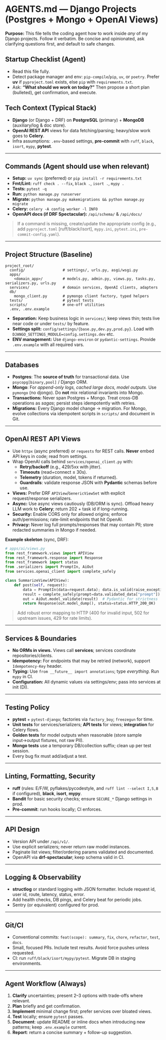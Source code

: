 # AGENTS.md — Django Projects (Postgres + Mongo + OpenAI Views)

**Purpose:** This file tells the coding agent how to work inside *any* of my Django projects. Follow it verbatim. Be concise and opinionated, ask clarifying questions first, and default to safe changes.

## Startup Checklist (Agent)
- Read this file fully.
- Detect package manager and env: `pip-compile`/`pip`, `uv`, or `poetry`. Prefer **uv** if `pyproject.toml` exists, else `pip` with `requirements.txt`.
- Ask: **“What should we work on today?”** Then propose a short plan (bulleted), get confirmation, and execute.

## Tech Context (Typical Stack)
- **Django** (or Django + DRF) on **PostgreSQL** (primary) + **MongoDB** (auxiliary/log & doc store).
- **OpenAI REST API** views for data fetching/parsing; heavy/slow work goes to **Celery**.
- Infra assumptions: `.env`-based settings, **pre-commit** with `ruff`, `black`, `isort`, `mypy`, **pytest**.

---

## Commands (Agent should use when relevant)
- **Setup:** `uv sync` (preferred) or `pip install -r requirements.txt`
- **Fmt/Lint:** `ruff check . --fix`, `black .`, `isort .`, `mypy .`
- **Tests:** `pytest -q`
- **Run:** `python manage.py runserver`
- **Migrate:** `python manage.py makemigrations && python manage.py migrate`
- **Celery:** `celery -A config worker -l INFO`
- **OpenAPI docs (if DRF Spectacular):** `/api/schema/` & `/api/docs/`

> If a command is missing, create/update the appropriate config (e.g., add `pyproject.toml` [ruff/black/isort], `mypy.ini`, `pytest.ini`, `pre-commit-config.yaml`).

---

## Project Structure (Baseline)
```
project_root/
  config/                 # settings/, urls.py, asgi/wsgi.py
  apps/
    <domain_app>/         # models.py, admin.py, views.py, tasks.py, serializers.py, urls.py
  services/               # domain services, OpenAI clients, adapters
  db/
    mongo_client.py       # pymongo client factory, typed helpers
  tests/                  # pytest tests
  scripts/                # one-off utilities
  .env, .env.example
```
- **Separation:** Keep business logic in `services/`; keep views thin; tests live near code or under `tests/` by feature.
- **Settings split:** `config/settings/{base.py,dev.py,prod.py}`. Load with `DJANGO_SETTINGS_MODULE=config.settings.dev` etc.
- **ENV management:** Use `django-environ` or `pydantic-settings`. Provide `.env.example` with all required vars.

---

## Databases
- **Postgres**: The **source of truth** for transactional data. Use `psycopg[binary,pool]` / Django ORM.
- **Mongo**: For *append-only logs, cached large docs, model outputs*. Use `pymongo` (no djongo). Do **not** mix relational invariants into Mongo.
- **Transactions:** Never span Postgres + Mongo. Treat cross-DB operations as *sagas*; persist steps idempotently with retries.
- **Migrations:** Every Django model change → migration. For Mongo, evolve collections via idempotent scripts in `scripts/` and document in Git.

---

## OpenAI REST API Views
- Use `httpx` (async preferred) or `requests` for REST calls. **Never** embed API keys in code; read from settings.
- Wrap OpenAI calls behind `services/openai_client.py` with:
  - **Retry/backoff** (e.g., 429/5xx with jitter).
  - **Timeouts** (read+connect ≤ 30s).
  - **Telemetry** (duration, model, tokens if returned).
  - **Guardrails**: validate response JSON with **Pydantic** schemas before use.
- **Views:** Prefer DRF `APIView`/`GenericViewSet` with explicit request/response serializers.
- **Async:** Use async views cautiously (DB/ORM is sync). Offload heavy LLM work to **Celery**; return 202 + task id if long-running.
- **Security:** Enable CORS only for allowed origins; enforce auth/permissions; rate-limit endpoints that hit OpenAI.
- **Privacy:** Never log full prompts/responses that may contain PII; store redacted summaries in Mongo if needed.

**Example skeleton** (sync, DRF):
```python
# apps/ai/views.py
from rest_framework.views import APIView
from rest_framework.response import Response
from rest_framework import status
from .serializers import PromptIn, AiOut
from services.openai_client import complete_safely

class SummarizeView(APIView):
    def post(self, request):
        data = PromptIn(data=request.data); data.is_valid(raise_exception=True)
        result = complete_safely(prompt=data.validated_data["prompt"])
        out = AiOut.model_validate(result)  # Pydantic for strictness
        return Response(out.model_dump(), status=status.HTTP_200_OK)
```
> Add robust error mapping to HTTP (400 for invalid input, 502 for upstream issues, 429 for rate limits).

---

## Services & Boundaries
- **No ORMs in views.** Views call **services**; services coordinate repositories/clients.
- **Idempotency:** For endpoints that may be retried (network), support `Idempotency-Key` header.
- **Typing:** Use `from __future__ import annotations`; type *everything*. Run `mypy` in CI.
- **Configuration:** All dynamic values via settings/env; pass into services at init (DI).

---

## Testing Policy
- **pytest** + `pytest-django`; factories via `factory_boy`; `freezegun` for time.
- **Unit tests** for services/serializers; **API tests** for views; **integration** for Celery flows.
- **Golden tests** for model outputs when reasonable (store sample input→output fixtures, not raw PII).
- **Mongo tests** use a temporary DB/collection suffix; clean up per test session.
- Every bug fix must add/adjust a test.

---

## Linting, Formatting, Security
- **ruff** (rules: E/F/W, pyflakes/pycodestyle, and `ruff lint --select I,S,B` if configured), **black**, **isort**, **mypy**.
- **Bandit** for basic security checks; ensure `SECURE_*` Django settings in prod.
- **Pre-commit**: run hooks locally; CI enforces.

---

## API Design
- Version API under `/api/v1/`.
- Use explicit serializers; never return raw model instances.
- Paginate list views; filter/ordering params validated and documented.
- OpenAPI via **drf-spectacular**; keep schema valid in CI.

---

## Logging & Observability
- **structlog** or standard logging with JSON formatter. Include request id, user id, route, latency, status, error.
- Add health checks, DB pings, and Celery beat for periodic jobs.
- Sentry (or equivalent) configured for prod.

---

## Git/CI
- Conventional commits: `feat(scope): summary`, `fix`, `chore`, `refactor`, `test`, `docs`.
- Small, focused PRs. Include test results. Avoid force pushes unless requested.
- CI: run `ruff/black/isort/mypy/pytest`. Migrate DB in staging environments.

---

## Agent Workflow (Always)
1. **Clarify** uncertainties; present 2–3 options with trade-offs where relevant.
2. **Plan** briefly and get confirmation.
3. **Implement** minimal change first; prefer services over bloated views.
4. **Test** locally; ensure `pytest` passes.
5. **Document**: update README or inline docs when introducing new patterns; keep `.env.example` current.
6. **Report**: return a concise summary + follow-up suggestion.
